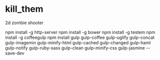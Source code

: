 kill_them
=========

2d zombie shooter

npm install -g http-server
npm install -g bower
npm install -g testem
npm install -g coffeegulp
npm install gulp gulp-coffee gulp-uglify gulp-concat
            gulp-imagemin gulp-minify-html gulp-cached gulp-changed
            gulp-haml gulp-notify gulp-ruby-sass gulp-clean
            gulp-minify-css gulp-jasmine --save-dev
